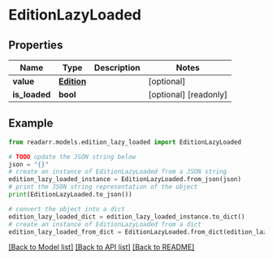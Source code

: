 # EditionLazyLoaded


## Properties

Name | Type | Description | Notes
------------ | ------------- | ------------- | -------------
**value** | [**Edition**](Edition.md) |  | [optional] 
**is_loaded** | **bool** |  | [optional] [readonly] 

## Example

```python
from readarr.models.edition_lazy_loaded import EditionLazyLoaded

# TODO update the JSON string below
json = "{}"
# create an instance of EditionLazyLoaded from a JSON string
edition_lazy_loaded_instance = EditionLazyLoaded.from_json(json)
# print the JSON string representation of the object
print(EditionLazyLoaded.to_json())

# convert the object into a dict
edition_lazy_loaded_dict = edition_lazy_loaded_instance.to_dict()
# create an instance of EditionLazyLoaded from a dict
edition_lazy_loaded_from_dict = EditionLazyLoaded.from_dict(edition_lazy_loaded_dict)
```
[[Back to Model list]](../README.md#documentation-for-models) [[Back to API list]](../README.md#documentation-for-api-endpoints) [[Back to README]](../README.md)


